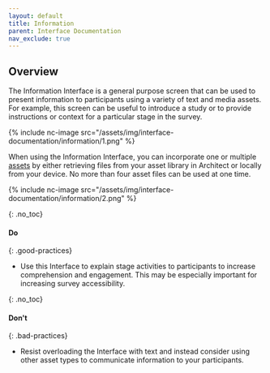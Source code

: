 ```yaml
---
layout: default
title: Information
parent: Interface Documentation
nav_exclude: true
---
```

## Overview

The Information Interface is a general purpose screen that can be used to present information to participants using a variety of text and media assets. For example, this screen can be useful to introduce a study or to provide instructions or context for a particular stage in the survey.

{% include nc-image src="/assets/img/interface-documentation/information/1.png" %}

When using the Information Interface, you can incorporate one or multiple [assets](../key-concepts/assets.md) by either retrieving files from your asset library in Architect or locally from your device. No more than four asset files can be used at one time.

{% include nc-image src="/assets/img/interface-documentation/information/2.png" %}

{: .no_toc}
#### Do

{: .good-practices}
- Use this Interface to explain stage activities to participants to increase comprehension and engagement. This may be especially important for increasing survey accessibility.

{: .no_toc}
#### Don't

{: .bad-practices}
- Resist overloading the Interface with text and instead consider using other asset types to communicate information to your participants.
